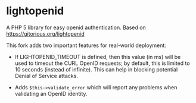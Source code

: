 lightopenid
===========

A PHP 5 library for easy openid authentication. Based on https://gitorious.org/lightopenid

This fork adds two important features for real-world deployment:

* If LIGHTOPENID_TIMEOUT is defined, then this value (in ms) will be used to timeout
  the CURL OpenID requests; by default, this is limited to 10 seconds (instead of infinite).
  This can help in blocking potential Denial of Service attacks.

* Adds `$this->validate_error` which will report any problems when validating an
  OpenID identity.
